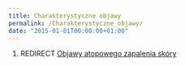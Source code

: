 ```yaml
---
title: Charakterystyczne objawy
permalink: /Charakterystyczne_objawy/
date: "2015-01-01T00:00:00+01:00"
---
```


1.  REDIRECT [Objawy atopowego zapalenia skóry](/atopedia/Objawy_atopowego_zapalenia_skóry "wikilink")

